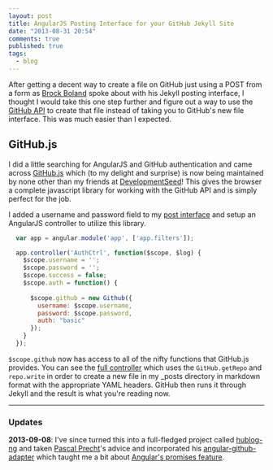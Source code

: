 ```yaml
---
layout: post
title: AngularJS Posting Interface for your GitHub Jekyll Site
date: "2013-08-31 20:54"
comments: true
published: true
tags:
  - blog
---
```


After getting a decent way to create a file on GitHub just using a POST from a form as [Brock Boland](http://brockboland.com/2013/07/jekyll-posting-interface/) spoke about with his Jekyll posting interface, I thought I would take this one step further and figure out a way to use the [GitHub API](http://developer.github.com/v3/) to create that file instead of taking you to GitHub's new file interface. This was much easier than I expected.

## GitHub.js
I did a little searching for AngularJS and GitHub authentication and came across [GitHub.js](https://github.com/michael/github) which (to my delight and surprise) is now being maintained by none other than my friends at [DevelopmentSeed](https://github.com/developmentseed)! This gives the browser a complete javascript library for working with the GitHub API and is simply perfect for the job.

I added a username and password field to my [post interface](/hublog-ng/new.html) and setup an AngularJS controller to utilize this library.

```javascript
  var app = angular.module('app', ['app.filters']);

  app.controller('AuthCtrl', function($scope, $log) {
    $scope.username = '';
    $scope.password = '';
    $scope.success = false;
    $scope.auth = function() {
    
      $scope.github = new Github({
        username: $scope.username,
        password: $scope.password,
        auth: "basic"
      });
    }
  });
```

`$scope.github` now has access to all of the nifty functions that GitHub.js provides. You can see the [full controller](https://github.com/sirkitree/sirkitree.github.com/blob/master/js/githubpost.js) which uses the `GitHub.getRepo` and `repo.write` in order to create a new file in my _posts directory in markdown format with the appropriate YAML headers. GitHub then runs it through Jekyll and the result is what you're reading now.

---
### Updates
**2013-09-08**: I've since turned this into a full-fledged project called [hublog-ng](https://github.com/sirkitree/hublog-ng) and taken [Pascal Precht](https://github.com/PascalPrecht)'s advice and incorporated his [angular-github-adapter](https://github.com/PascalPrecht/angular-github-adapter) which taught me a bit about [Angular's promises feature](http://docs.angularjs.org/api/ng.$q).
